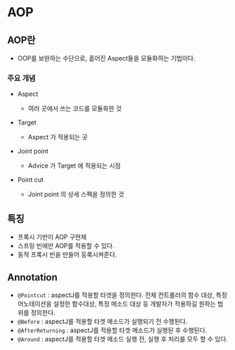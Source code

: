 # AOP

## AOP란

* OOP를 보완하는 수단으로, 흩어진 Aspect들을 모듈화하는 기법이다.

### 주요 개념

* Aspect

  * 여러 곳에서 쓰는 코드를 모듈화한 것

* Target

  * Aspect 가 적용되는 곳

* Joint point

  * Advice 가 Target 에 적용되는 시점

* Point cut

  * Joint point 의 상세 스펙을 정의한 것

  

## 특징

* 프록시 기반이 AOP 구현체
* 스프링 빈에만 AOP를 적용할 수 있다.
* 동적 프록시 빈을 만들어 등록시켜준다.



## Annotation

* `@Pointcut` : aspectJ를 적용할 타겟을 정의한다. 전체 컨트롤러의 함수 대상, 특정 어노테이션을 설정한 함수대상, 특정 메소드 대상 등 개발자가 적용하길 원하는 범위를 정의한다.
* `@Before` : aspectJ를 적용할 타겟 메소드가 실행되기 전 수행된다.
* `@AfterReturning` : aspectJ를 적용할 타겟 메소드가 실행된 후 수행된다.
* `@Around` : aspectJ를 적용할 타겟 메소드 실행 전, 실행 후 처리를 모두 할 수 있다.